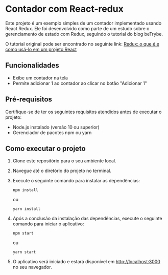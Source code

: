 # Contador com React-redux

Este projeto é um exemplo simples de um contador implementado usando React Redux. Ele foi desenvolvido como parte de um estudo sobre o gerenciamento de estado com Redux, seguindo o tutorial do blog beTrybe.

O tutorial original pode ser encontrado no seguinte link: [Redux: o que é e como usá-lo em um projeto React](https://blog.betrybe.com/react/react-redux/)

## Funcionalidades

- Exibe um contador na tela
- Permite adicionar 1 ao contador ao clicar no botão "Adicionar 1"

## Pré-requisitos

Certifique-se de ter os seguintes requisitos atendidos antes de executar o projeto:

- Node.js instalado (versão 10 ou superior)
- Gerenciador de pacotes npm ou yarn

## Como executar o projeto

1. Clone este repositório para o seu ambiente local.

2. Navegue até o diretório do projeto no terminal.

3. Execute o seguinte comando para instalar as dependências:

   ```shell
   npm install
   ```

   ou

   ```shell
   yarn install
   ```

4. Após a conclusão da instalação das dependências, execute o seguinte comando para iniciar o aplicativo:

   ```shell
   npm start
   ```

   ou

   ```shell
   yarn start
   ```

5. O aplicativo será iniciado e estará disponível em [http://localhost:3000](http://localhost:3000) no seu navegador.

